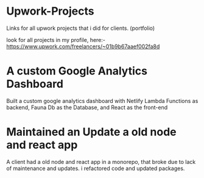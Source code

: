 # Upwork-Projects
Links for all upwork projects that i did for clients. (portfolio)

look for all projects in my profile, here:- https://www.upwork.com/freelancers/~01b9b67aaef002fa8d

# A custom Google Analytics Dashboard
Built a custom google analytics dashboard with Netlify Lambda Functions as backend,
Fauna Db as the Database, and React as the front-end

# Maintained an Update a old node and react app
A client had a old node and react app in a monorepo, that broke due to lack of
maintenance and updates. i refactored code and updated packages.
